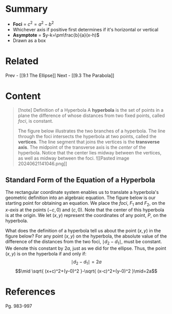 # Summary
- __Foci__ = $c^2=a^2-b^2$ 
- Whichever axis if positive first determines if it's horizontal or vertical
- __Asymptote__ = $y-k=\pm\frac{b}{a}(x-h)$
- Drawn as a box
# Related
Prev - [[9.1 The Ellipse]]
Next - [[9.3 The Parabola]]
# Content

>[!note] Definition of a Hyperbola
>A __hyperbola__ is the set of points in a plane the difference of whose distances from two fixed points, called _foci_, is constant.
>
>The figure below illustrates the two branches of a hyperbola. The line through the foci intersects the hyperbola at two points, called the __vertices__. The line segment that joins the vertices is the __transverse axis__. The midpoint of the transverse axis is the _center_ of the hyperbola. Notice that the center lies midway between the vertices, as well as midway between the foci.
>![[Pasted image 20240621141046.png]]

## Standard Form of the Equation of a Hyperbola

The rectangular coordinate system enables us to translate a hyperbola's geometric definition into an algebraic equation. The figure below is our starting point for obtaining an equation. We place the _foci_, $F_{1}$ and $F_{2}$, on the _x-axis_ at the points $(-c,0)$ and $(c,0)$. Note that the center of this hyperbola is at the origin. We let $(x,y)$ represent the coordinates of any point, _P_, on the hyperbola.

What does the definition of a hyperbola tell us about the point $(x,y)$ in the figure below? For any point $(x,y)$ on the hyperbola, the absolute value of the difference of the distances from the two foci, $\mid d_{2}-d_{1}\mid$, must be constant. We denote this constant by $2a$, just as we did for the ellipse. Thus, the point $(x,y)$ is on the hyperbola if and only if:
$$\mid d_{2}-d_{1}\mid=2a$$
$$\mid \sqrt{ (x+c)^2+(y-0)^2 }-\sqrt{ (x-c)^2+(y-0)^2 }\mid=2a$$

# References

Pg. 983-997